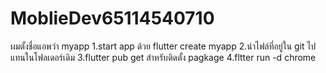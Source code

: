 # MoblieDev65114540710
ผมตั้งชื่อแอพว่า myapp 
1.start app ด้วย flutter create myapp
2.นำไฟล์ที่อยู่ใน git ไปแทนในโฟลเดอร์เดิม
3.flutter pub get สำหรับติดตั้ง pagkage 
4.fltter run -d chrome
